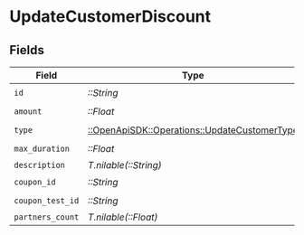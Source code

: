 # UpdateCustomerDiscount


## Fields

| Field                                                                                         | Type                                                                                          | Required                                                                                      | Description                                                                                   |
| --------------------------------------------------------------------------------------------- | --------------------------------------------------------------------------------------------- | --------------------------------------------------------------------------------------------- | --------------------------------------------------------------------------------------------- |
| `id`                                                                                          | *::String*                                                                                    | :heavy_check_mark:                                                                            | N/A                                                                                           |
| `amount`                                                                                      | *::Float*                                                                                     | :heavy_check_mark:                                                                            | N/A                                                                                           |
| `type`                                                                                        | [::OpenApiSDK::Operations::UpdateCustomerType](../../models/operations/updatecustomertype.md) | :heavy_check_mark:                                                                            | N/A                                                                                           |
| `max_duration`                                                                                | *::Float*                                                                                     | :heavy_check_mark:                                                                            | N/A                                                                                           |
| `description`                                                                                 | *T.nilable(::String)*                                                                         | :heavy_minus_sign:                                                                            | N/A                                                                                           |
| `coupon_id`                                                                                   | *::String*                                                                                    | :heavy_check_mark:                                                                            | N/A                                                                                           |
| `coupon_test_id`                                                                              | *::String*                                                                                    | :heavy_check_mark:                                                                            | N/A                                                                                           |
| `partners_count`                                                                              | *T.nilable(::Float)*                                                                          | :heavy_minus_sign:                                                                            | N/A                                                                                           |